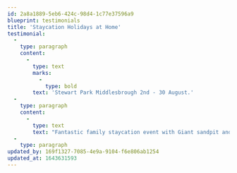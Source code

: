 ```yaml
---
id: 2a8a1889-5eb6-424c-98d4-1c77e37596a9
blueprint: testimonials
title: 'Staycation Holidays at Home'
testimonial:
  -
    type: paragraph
    content:
      -
        type: text
        marks:
          -
            type: bold
        text: 'Stewart Park Middlesbrough 2nd - 30 August.'
  -
    type: paragraph
    content:
      -
        type: text
        text: "Fantastic family staycation event with Giant sandpit and deck chair area, Beach bar with entertainment, Street Food Court, Funfair with giant spinning coaster & special acts on the weekends including the dinosaur invasion and double trouble circus fun day!\_"
  -
    type: paragraph
updated_by: 169f1327-7085-4e9a-9104-f6e806ab1254
updated_at: 1643631593
---
```


